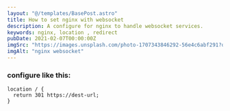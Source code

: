 ```yaml
---
layout: "@/templates/BasePost.astro"
title: How to set nginx with websocket
description: A configure for nginx to handle websocket services.
keywords: nginx, location , redirect
pubDate: 2021-02-07T00:00:00Z
imgSrc: "https://images.unsplash.com/photo-1707343846292-56e4c6abf291?q=80&w=2940&auto=format&fit=crop&ixlib=rb-4.0.3&ixid=M3wxMjA3fDF8MHxwaG90by1wYWdlfHx8fGVufDB8fHx8fA%3D%3D"
imgAlt: "nginx websocket"
---
```


### configure like this:

```
location / {
  return 301 https://dest-url;
}

```
